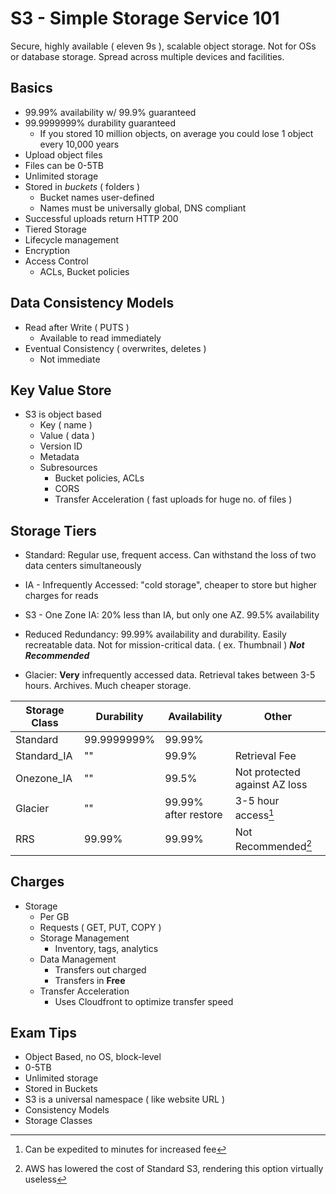 # S3 - Simple Storage Service 101 #

Secure, highly available ( eleven 9s ), scalable object storage. Not for OSs or database storage. Spread across multiple devices and facilities.

## Basics ##

* 99.99% availability w/ 99.9% guaranteed
* 99.9999999% durability guaranteed
    - If you stored 10 million objects, on average you could lose 1 object every 10,000 years
* Upload object files
* Files can be 0-5TB
* Unlimited storage
* Stored in *buckets* ( folders )
    * Bucket names user-defined
    * Names must be universally global, DNS compliant
* Successful uploads return HTTP 200
* Tiered Storage
* Lifecycle management
* Encryption
* Access Control
    - ACLs, Bucket policies


## Data Consistency Models ##

* Read after Write ( PUTS )
    * Available to read immediately
* Eventual Consistency ( overwrites, deletes )
    * Not immediate

## Key Value Store ##

* S3 is object based
    - Key ( name )
    - Value ( data )
    - Version ID
    - Metadata
    - Subresources
        * Bucket policies, ACLs
        * CORS
        * Transfer Acceleration ( fast uploads for huge no. of files )

## Storage Tiers ##

* Standard: Regular use, frequent access. Can withstand the loss of two data centers simultaneously
* IA - Infrequently Accessed: "cold storage", cheaper to store but higher charges for reads
* S3 - One Zone IA: 20% less than IA, but only one AZ. 99.5% availability
* Reduced Redundancy: 99.99% availability and durability. Easily recreatable data. Not for mission-critical data. ( ex. Thumbnail ) ***Not Recommended***

* Glacier: **Very** infrequently accessed data. Retrieval takes between 3-5 hours. Archives. Much cheaper storage.

|Storage Class|Durability|Availability|Other|
|-------------|----------|------------|-----|
|Standard|99.9999999%|99.99%||
|Standard\_IA|""|99.9%|Retrieval Fee|
|Onezone\_IA|""|99.5%|Not protected against AZ loss|
|Glacier|""|99.99% after restore|3-5 hour access[^1]|
|RRS|99.99%|99.99%|Not Recommended[^2]|

[^1]: Can be expedited to minutes for increased fee

[^2]: AWS has lowered the cost of Standard S3, rendering this option virtually useless


## Charges ##

* Storage
    - Per GB
    - Requests ( GET, PUT, COPY )
    - Storage Management
        * Inventory, tags, analytics
    - Data Management
        * Transfers out charged
        * Transfers in **Free**
    - Transfer Acceleration
        * Uses Cloudfront to optimize transfer speed

## Exam Tips ##

* Object Based, no OS, block-level
* 0-5TB
* Unlimited storage
* Stored in Buckets
* S3 is a universal namespace ( like website URL )
* Consistency Models
* Storage Classes
